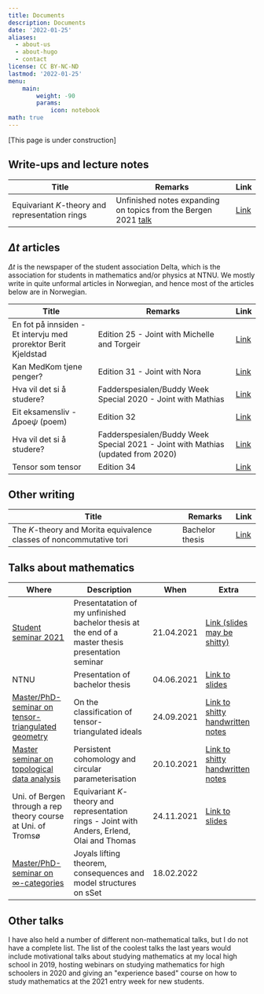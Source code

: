```yaml
---
title: Documents
description: Documents
date: '2022-01-25'
aliases:
  - about-us
  - about-hugo
  - contact
license: CC BY-NC-ND
lastmod: '2022-01-25'
menu:
    main: 
        weight: -90
        params:
            icon: notebook
math: true
---
```


[This page is under construction]



## Write-ups and lecture notes
| Title  | Remarks  | Link  |
|--|--|--|
| Equivariant $K$-theory and representation rings | Unfinished notes expanding on topics from the Bergen 2021 [talk](https://drive.google.com/file/d/1BeTJZbsee2I8fXUUh9Ugm0tAZRrONPTW/view?usp=sharing) | [Link](https://drive.google.com/file/d/117cQV8MW43susCcki_1LBLCA7MGWWeUd/view?usp=sharing)|

## $\Delta t$ articles
$\Delta t$ is the newspaper of the student association Delta, which is the association for students in mathematics and/or physics at NTNU. We mostly write in quite unformal articles in Norwegian, and hence most of the articles below are in Norwegian.

| Title | Remarks | Link |
|--|--|--|
|En fot på innsiden - Et intervju med prorektor Berit Kjeldstad | Edition 25 - Joint with Michelle and Torgeir |[Link](https://drive.google.com/file/d/1Qf9LttkvLmDbQrUE5gr-nRFCEGY08HKl/view?usp=sharing)|
|Kan MedKom tjene penger?|Edition 31 - Joint with Nora |[Link](https://drive.google.com/file/d/1ci7GnOiU0OGnmGFusghkrYDxOyhMkukd/view?usp=sharing)|
|Hva vil det si å studere?|Fadderspesialen/Buddy Week Special 2020 - Joint with Mathias| [Link](https://drive.google.com/file/d/1TAk1K5J_kVFmnAMHnoIrqn4c6HKFd8L0/view?usp=sharing)|
|Eit eksamensliv - $\Delta \text{poe}\psi$ (poem)|Edition 32 | [Link](https://drive.google.com/file/d/14QBT30CaywpYLfg4ae0-L5luA36eDez4/view?usp=sharing)|
|Hva vil det si å studere?|Fadderspesialen/Buddy Week Special 2021 - Joint with Mathias (updated from 2020) | [Link](https://drive.google.com/file/d/1g1PdVtbzmFsNe4weuIi1Fc55Hv0cGm28/view?usp=sharing)|
|Tensor som tensor|Edition 34|[Link](https://drive.google.com/file/d/147jefQdaTde6OR2OocHDFHyCOGcdcVpu/view?usp=sharing)|

## Other writing

| Title | Remarks | Link |
|--|--|--|
| The $K$-theory and Morita equivalence classes of noncommutative tori | Bachelor thesis | [Link](https://fagkom.github.io/posts/angelsen-elias/)|


## Talks about mathematics
| Where | Description | When  | Extra |
|--|--|--|--|
|[Student seminar 2021](https://folk.ntnu.no/torgeaam/speaking/student-seminar-2021/)|Presentatation of my unfinished bachelor thesis at the end of a master thesis presentation seminar|21.04.2021|[Link (slides may be shitty)](https://drive.google.com/file/d/1SvGab_Dnc_XDoFzaRTwB11z08MUjgzja/view?usp=sharing)|
|NTNU|Presentation of bachelor thesis|04.06.2021|[Link to slides](https://drive.google.com/file/d/13SZ47KYI06hO3U1xckEreqX1eAlwZbvj/view?usp=sharing)|
|[Master/PhD-seminar on tensor-triangulated geometry](https://wiki.math.ntnu.no/ma3001/2021h/ttg/start)|On the classification of tensor-triangulated ideals|24.09.2021|[Link to shitty handwritten notes](https://drive.google.com/file/d/1gW7770jIVcdsUgZJRkAFFs4srygaiHig/view?usp=sharing)|
|[Master seminar on topological data analysis](https://wiki.math.ntnu.no/ma3001/2021h/tda/start)|Persistent cohomology and circular parameterisation|20.10.2021|[Link to shitty handwritten notes](https://drive.google.com/file/d/1D3kZb1VEz3ceih1cBODSmlEl2EU_COa5/view?usp=sharing)|
|Uni. of Bergen through a rep theory course at Uni. of Tromsø|Equivariant $K$-theory and representation rings - Joint with Anders, Erlend, Olai and Thomas|24.11.2021|[Link to slides](https://drive.google.com/file/d/1BeTJZbsee2I8fXUUh9Ugm0tAZRrONPTW/view?usp=sharing)|
|[Master/PhD-seminar on $\infty$-categories](https://folk.ntnu.no/runegha/seminar.html)|Joyals lifting theorem, consequences and model structures on sSet |18.02.2022| |

## Other talks
I have also held a number of different non-mathematical talks, but I do not have a complete list. The list of the coolest talks the last years would include motivational talks about studying mathematics at my local high school in 2019, hosting webinars on studying mathematics for high schoolers in 2020 and giving an "experience based" course on how to study mathematics at the 2021 entry week for new students.

